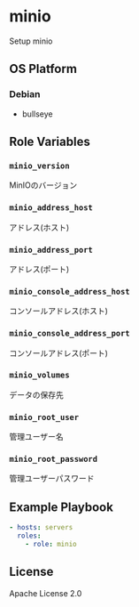 minio
=================

Setup minio

OS Platform
-----------------

### Debian

- bullseye

Role Variables
--------------

### `minio_version`

MinIOのバージョン

### `minio_address_host`

アドレス(ホスト)

### `minio_address_port`

アドレス(ポート)

### `minio_console_address_host`

コンソールアドレス(ホスト)

### `minio_console_address_port`

コンソールアドレス(ポート)

### `minio_volumes`

データの保存先

### `minio_root_user`

管理ユーザー名

### `minio_root_password`

管理ユーザーパスワード

Example Playbook
--------------

```yaml
- hosts: servers
  roles:
    - role: minio
```

License
--------------

Apache License 2.0
